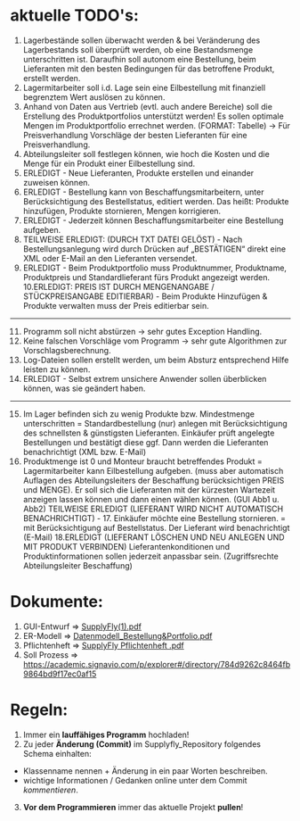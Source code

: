 # aktuelle TODO's:
1. Lagerbestände sollen überwacht werden & bei Veränderung des Lagerbestands soll überprüft werden, ob eine Bestandsmenge unterschritten ist. Daraufhin soll autonom eine Bestellung, beim Lieferanten mit den besten Bedingungen für das betroffene Produkt, erstellt werden.
2. Lagermitarbeiter soll i.d. Lage sein eine Eilbestellung mit finanziell begrenztem Wert auslösen zu können.
3. Anhand von Daten aus Vertrieb (evtl. auch andere Bereiche) soll die Erstellung des Produktportfolios unterstützt werden! Es sollen optimale Mengen im Produktportfolio errechnet werden. (FORMAT: Tabelle) -> Für Preisverhandlung Vorschläge der besten Lieferanten für eine Preisverhandlung.
4. Abteilungsleiter soll festlegen können, wie hoch die Kosten und die Menge für ein Produkt einer Eilbestellung sind.
5. ERLEDIGT - Neue Lieferanten, Produkte erstellen und einander zuweisen können.
6. ERLEDIGT - Bestellung kann von Beschaffungsmitarbeitern, unter Berücksichtigung des Bestellstatus, editiert werden. Das heißt: Produkte hinzufügen, Produkte stornieren, Mengen korrigieren.
7. ERLEDIGT - Jederzeit können Beschaffungsmitarbeiter eine Bestellung aufgeben.
8. TEILWEISE ERLEDIGT: (DURCH TXT DATEI GELÖST) - Nach Bestellungsanlegung wird durch Drücken auf „BESTÄTIGEN“ direkt eine XML oder E-Mail an den Lieferanten versendet.
9. ERLEDIGT - Beim Produktportfolio muss Produktnummer, Produktname, Produktpreis und Standardlieferant fürs Produkt angezeigt werden.
10.ERLEDIGT: PREIS IST DURCH MENGENANGABE / STÜCKPREISANGABE EDITIERBAR) - Beim Produkte Hinzufügen & Produkte verwalten muss der Preis editierbar sein.
-----------------------------
11. Programm soll nicht abstürzen -> sehr gutes Exception Handling.
12. Keine falschen Vorschläge vom Programm -> sehr gute Algorithmen zur Vorschlagsberechnung.
13. Log-Dateien sollen erstellt werden, um beim Absturz entsprechend Hilfe leisten zu können. 
14. ERLEDIGT - Selbst extrem unsichere Anwender sollen überblicken können, was sie geändert haben.
-----------------------------
15. Im Lager befinden sich zu wenig Produkte bzw. Mindestmenge unterschritten = Standardbestellung (nur) anlegen mit Berücksichtigung des schnellsten & günstigsten Lieferanten. Einkäufer prüft angelegte Bestellungen und bestätigt diese ggf. Dann werden die Lieferanten benachrichtigt (XML bzw. E-Mail)
16. Produktmenge ist 0 und Monteur braucht betreffendes Produkt = Lagermitarbeiter kann Eilbestellung aufgeben. (muss aber automatisch Auflagen des Abteilungsleiters der Beschaffung berücksichtigen PREIS und MENGE). Er soll sich die Lieferanten mit der kürzesten Wartezeit anzeigen lassen können und dann einen wählen können. (GUI Abb1 u. Abb2)
TEILWEISE ERLEDIGT (LIEFERANT WIRD NICHT AUTOMATISCH BENACHRICHTIGT) - 17. Einkäufer möchte eine Bestellung stornieren. = mit Berücksichtigung auf Bestellstatus. Der Lieferant wird benachrichtigt (E-Mail)
18.ERLEDIGT (LIEFERANT LÖSCHEN UND NEU ANLEGEN UND MIT PRODUKT VERBINDEN) Lieferantenkonditionen und Produktinformationen sollen jederzeit anpassbar sein. (Zugriffsrechte Abteilungsleiter Beschaffung)

# Dokumente:
1. GUI-Entwurf => [SupplyFly(1).pdf](https://github.com/T-Syllow/Supplyfly_Repository/files/8663549/SupplyFly.1.pdf)
2. ER-Modell => [Datenmodell_Bestellung&Portfolio.pdf](https://github.com/T-Syllow/Supplyfly_Repository/files/8663577/Datenmodell_Bestellung.Portfolio.pdf)
3. Pflichtenheft => [SupplyFly Pflichtenheft .pdf](https://github.com/T-Syllow/Supplyfly_Repository/files/8663583/SupplyFly.Pflichtenheft.pdf)
4. Soll Prozess => https://academic.signavio.com/p/explorer#/directory/784d9262c8464fb9864bd9f17ec0af15

# Regeln:
1. Immer ein **lauffähiges Programm** hochladen! 
2. Zu jeder **Änderung (Commit)** im Supplyfly_Repository folgendes Schema einhalten:
  - Klassenname nennen + Änderung in ein paar Worten beschreiben.
  - wichtige Informationen / Gedanken online unter dem Commit _kommentieren_.
3. **Vor dem Programmieren** immer das aktuelle Projekt **pullen**!

